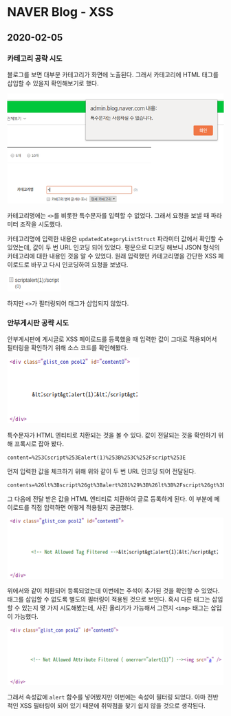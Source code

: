 # NAVER Blog - XSS

## 2020-02-05

### 카테고리 공략 시도
블로그를 보면 대부분 카테고리가 화면에 노출된다. 그래서 카테고리에 HTML 태그를 삽입할 수 있을지 확인해보기로 했다.

![](2020-02-05&#32;16-52-05.png)

카테고리명에는 `<>`를 비롯한 특수문자를 입력할 수 없었다. 그래서 요청을 보낼 때 파라미터 조작을 시도했다.

카테고리명에 입력한 내용은 `updatedCategoryListStruct` 파라미터 값에서 확인할 수 있었는데, 값이 두 번 URL 인코딩 되어 있었다. 평문으로 디코딩 해보니 JSON 형식의 카테고리에 대한 내용인 것을 알 수 있었다. 원래 입력했던 카테고리명을 간단한 XSS 페이로드로 바꾸고 다시 인코딩하여 요청을 보냈다.

![](2020-02-05&#32;17-25-51.png)

하지만 `<>`가 필터링되어 태그가 삽입되지 않았다.

### 안부게시판 공략 시도
안부게시판에 게시글로 XSS 페이로드를 등록했을 때 입력한 값이 그대로 적용되어서 필터링을 확인하기 위해 소스 코드를 확인해봤다.

![](2020-02-05&#32;20-34-47.png)

특수문자가 HTML 엔티티로 치환되는 것을 볼 수 있다. 값이 전달되는 것을 확인하기 위해 프록시로 잡아 봤다.

```http
content=%253Cscript%253Ealert(1)%253B%253C%252Fscript%253E
```
먼저 입력한 값을 체크하기 위해 위와 같이 두 번 URL 인코딩 되어 전달된다.

```http
contents=%26lt%3Bscript%26gt%3Balert%281%29%3B%26lt%3B%2Fscript%26gt%3B
```
그 다음에 전달 받은 값을 HTML 엔티티로 치환하여 글로 등록하게 된다. 이 부분에 페이로드를 직접 입력하면 어떻게 적용될지 궁금했다.

![](2020-02-05&#32;21-23-08.png)

위에서와 같이 치환되어 등록되었는데 이번에는 주석이 추가된 것을 확인할 수 있었다. 태그를 삽입할 수 없도록 별도의 필터링이 적용된 것으로 보인다. 혹시 다른 태그는 삽입할 수 있는지 몇 가지 시도해봤는데, 사진 올리기가 가능해서 그런지 `<img>` 태그는 삽입이 가능했다.

![](2020-02-05&#32;21-53-02.png)

그래서 속성값에 `alert` 함수를 넣어봤지만 이번에는 속성이 필터링 되었다. 아마 전반적인 XSS 필터링이 되어 있기 때문에 취약점을 찾기 쉽지 않을 것으로 생각된다.